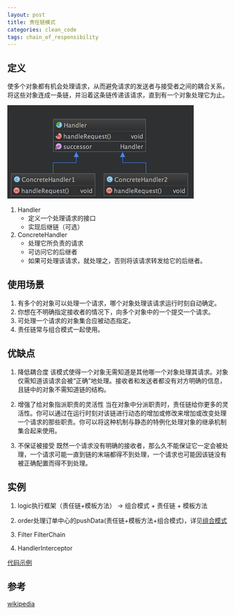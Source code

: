 ```yaml
---
layout: post
title: 责任链模式
categories: clean_code
tags: chain_of_responsibility
---
```




## 定义

使多个对象都有机会处理请求，从而避免请求的发送者与接受者之间的耦合关系，将这些对象连成一条链，并沿着这条链传递该请求，直到有一个对象处理它为止。

![类图](/images/design_pattern/chain_of_responsibility.png)

1. Handler
    * 定义一个处理请求的接口
    * 实现后继链（可选）
2. ConcreteHandler  
    * 处理它所负责的请求
    * 可访问它的后继者
    * 如果可处理该请求，就处理之，否则将该请求转发给它的后继者。

## 使用场景

1. 有多个的对象可以处理一个请求，哪个对象处理该请求运行时刻自动确定。
2. 你想在不明确指定接收者的情况下，向多个对象中的一个提交一个请求。
3. 可处理一个请求的对象集合应被动态指定。
4. 责任链常与组合模式一起使用。

## 优缺点

1. 降低耦合度  该模式使得一个对象无需知道是其他哪一个对象处理其请求。对象仅需知道该请求会被“正确”地处理。接收者和发送者都没有对方明确的信息，且链中的对象不需知道链的结构。

2. 增强了给对象指派职责的灵活性  当在对象中分派职责时，责任链给你更多的灵活性。你可以通过在运行时刻对该链进行动态的增加或修改来增加或改变处理一个请求的那些职责。你可以将这种机制与静态的特例化处理对象的继承机制集合起来使用。

3. 不保证被接受  既然一个请求没有明确的接收者，那么久不能保证它一定会被处理，一个请求可能一直到链的末端都得不到处理，一个请求也可能因该链没有被正确配置而得不到处理。

## 实例

1. logic执行框架（责任链+模板方法） -> 组合模式 + 责任链 + 模板方法

2. order处理订单中心的pushData(责任链+模板方法+组合模式)，详见[组合模式](/2016/07/26/composite)

3. Filter FilterChain

4. HandlerInterceptor

[代码示例](https://github.com/lcj1992/learn/blob/master/java/designPattern/src/main/java/behavioral/chainOfResponsibility/ChainOfResponseTest.java)

## 参考
[wikipedia](https://en.wikipedia.org/wiki/Chain-of-responsibility_pattern)
